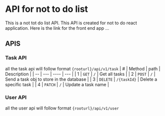 # API for not to do list

This is a not tot do list API. This API is created for not to do react application. Here is the link for the front end app ...

## APIS

### Task API

all the task api will follow format `{rooturl}/api/v1/task`
| # | Method | path | Description |
| -- | --- | ---- | --- |
| 1 | `GET` | `/` | Get all tasks |
| 2 | `POST` | `/` | Send a task obj to store in the database |
| 3 | `DELETE` | `/{taskId}` | Delete a specific task |
| 4 | `PATCH` | `/` | Update a task name |

### User API

all the user api will follow format `{rooturl}/api/v1/user`

